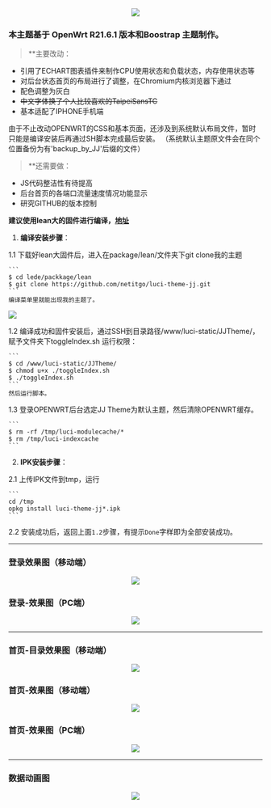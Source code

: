 <div align=center>
<img src="https://github.com/netitgo/stuff/blob/master/JJ%20Logo.png?raw=true">
</div>

### 本主题基于 OpenWrt R21.6.1 版本和Boostrap 主题制作。
>**主要改动：
- 引用了ECHART图表插件来制作CPU使用状态和负载状态，内存使用状态等
- 对后台状态首页的布局进行了调整，在Chromium内核浏览器下通过
- 配色调整为灰白
- ~~中文字体换了个人比较喜欢的TaipeiSansTC~~
- 基本适配了IPHONE手机端

由于不止改动OPENWRT的CSS和基本页面，还涉及到系统默认布局文件，暂时只能是编译安装后再通过SH脚本完成最后安装。
（系统默认主题原文件会在同个位置备份为有'backup_by_JJ'后缀的文件）

>**还需要做：
- JS代码整洁性有待提高
- 后台首页的各端口流量速度情况功能显示
- 研究GITHUB的版本控制

**建议使用lean大的固件进行编译，[地址](https://github.com/coolsnowwolf/lede/)**



1. **编译安装步骤**：

1.1 下载好lean大固件后，进入在package/lean/文件夹下git clone我的主题

    ```
    $ cd lede/packkage/lean
    $ git clone https://github.com/netitgo/luci-theme-jj.git
    ```
    编译菜单里就能出现我的主题了。

<div align=left>
<img src="https://user-images.githubusercontent.com/72277244/131247747-61340b2d-753f-4fae-a070-f873aa3d5402.png">
</div>

1.2 编译成功和固件安装后，通过SSH到目录路径/www/luci-static/JJTheme/， 赋予文件夹下toggleIndex.sh 运行权限：

    ```
    $ cd /www/luci-static/JJTheme/
    $ chmod u+x ./toggleIndex.sh
    $ ./toggleIndex.sh
    ```
    然后运行脚本。

1.3 登录OPENWRT后台选定JJ Theme为默认主题，然后清除OPENWRT缓存。

    ```
    $ rm -rf /tmp/luci-modulecache/*
    $ rm /tmp/luci-indexcache
    ```

2. **IPK安装步骤**：

2.1 上传IPK文件到tmp，运行

    ```
    cd /tmp
    opkg install luci-theme-jj*.ipk
    ```

2.2 安装成功后，返回上面`1.2`步骤，有提示`Done`字样即为全部安装成功。

---

### 登录效果图（移动端）
<div align=center>
<img src="https://github.com/netitgo/stuff/blob/master/screenshots_login_mobile.png?raw=true">
</div>

### 登录-效果图（PC端）
<div align=center>
<img src="https://github.com/netitgo/stuff/blob/master/screenshots_login.png?raw=true">
</div>

---

### 首页-目录效果图（移动端）
<div align=center>
<img src="https://github.com/netitgo/stuff/blob/master/screenshots_menu_mobile.gif?raw=true">
</div>

### 首页-效果图（移动端）
<div align=center>
<img src="https://github.com/netitgo/stuff/blob/master/screenshots_login_mobile.gif?raw=true">
</div>

### 首页-效果图（PC端）
<div align=center>
<img src="https://github.com/netitgo/stuff/blob/master/screenshots_main.png?raw=true">
</div>

---

### 数据动画图
<div align=center>
<img src="https://github.com/netitgo/stuff/blob/master/screenshots_main.gif?raw=true">
</div>